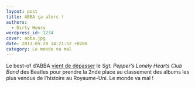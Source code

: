 ```yaml
---
layout: post
title: ABBA ça alors !
authors:
  - Dirty Henry
wordpress_id: 1234
cover: abba.jpg
date: 2013-05-20 14:21:52 +0200
category: Le monde va mal
---
```


Le best-of d’ABBA [vient de dépasser][1] le _Sgt. Pepper’s Lonely Hearts Club
Band_ des Beatles pour prendre la 2nde place au classement des albums les plus
vendus de l’histoire au Royaume-Uni. Le monde va mal !

[1]:
  https://www.nme.com/news/music/abba-8-1258984
  "ABBA’s ‘Gold’ overtakes’ ‘Sgt. Pepper’s’ to become UK’s second biggest selling album of all time"
